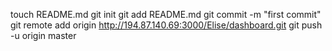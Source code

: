 touch README.md
git init
git add README.md
git commit -m "first commit"
git remote add origin http://194.87.140.69:3000/Elise/dashboard.git
git push -u origin master
